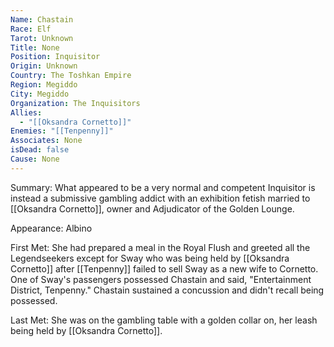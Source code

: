 ```yaml
---
Name: Chastain
Race: Elf
Tarot: Unknown
Title: None
Position: Inquisitor
Origin: Unknown
Country: The Toshkan Empire
Region: Megiddo
City: Megiddo
Organization: The Inquisitors
Allies:
  - "[[Oksandra Cornetto]]"
Enemies: "[[Tenpenny]]"
Associates: None
isDead: false
Cause: None
---
```

Summary:
What appeared to be a very normal and competent Inquisitor is instead a submissive gambling addict with an exhibition fetish married to [[Oksandra Cornetto]], owner and Adjudicator of the Golden Lounge.

Appearance: 
Albino

First Met: 
She had prepared a meal in the Royal Flush and greeted all the Legendseekers except for Sway who was being held by [[Oksandra Cornetto]] after [[Tenpenny]] failed to sell Sway as a new wife to Cornetto. One of Sway's passengers possessed Chastain and said, "Entertainment District, Tenpenny." Chastain sustained a concussion and didn't recall being possessed.

Last Met: 
She was on the gambling table with a golden collar on, her leash being held by [[Oksandra Cornetto]].
